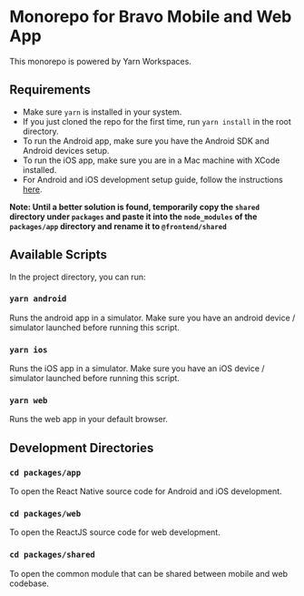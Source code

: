 # Monorepo for Bravo Mobile and Web App

This monorepo is powered by Yarn Workspaces.

## Requirements

- Make sure `yarn` is installed in your system.
- If you just cloned the repo for the first time, run `yarn install` in the root directory.
- To run the Android app, make sure you have the Android SDK and Android devices setup.
- To run the iOS app, make sure you are in a Mac machine with XCode installed.
- For Android and iOS development setup guide, follow the instructions [here](https://reactnative.dev/docs/environment-setup).

**Note: Until a better solution is found, temporarily copy the `shared` directory under `packages` and paste it into the `node_modules` of the `packages/app` directory and rename it to `@frontend/shared`**

## Available Scripts

In the project directory, you can run:

### `yarn android`

Runs the android app in a simulator. Make sure you have an android device / simulator launched before running this script.

### `yarn ios`

Runs the iOS app in a simulator. Make sure you have an iOS device / simulator launched before running this script.

### `yarn web`

Runs the web app in your default browser.

## Development Directories

### `cd packages/app`

To open the React Native source code for Android and iOS development.

### `cd packages/web`

To open the ReactJS source code for web development.

### `cd packages/shared`

To open the common module that can be shared between mobile and web codebase.
